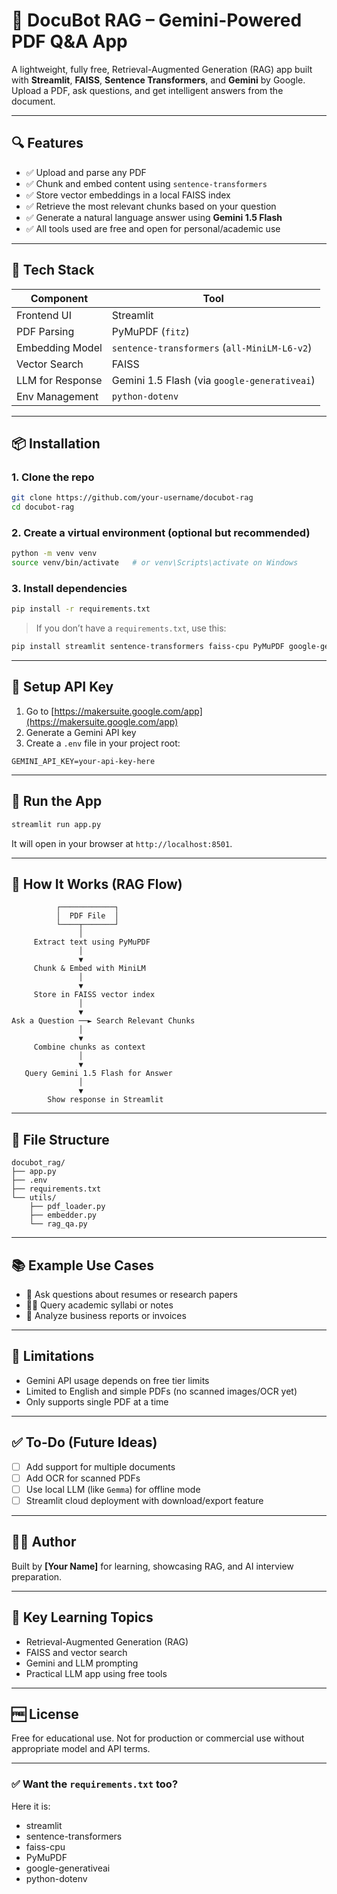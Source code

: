 # 📘 DocuBot RAG – Gemini-Powered PDF Q&A App

A lightweight, fully free, Retrieval-Augmented Generation (RAG) app built with **Streamlit**, **FAISS**, **Sentence Transformers**, and **Gemini** by Google. Upload a PDF, ask questions, and get intelligent answers from the document.

---

## 🔍 Features

- ✅ Upload and parse any PDF
- ✅ Chunk and embed content using `sentence-transformers`
- ✅ Store vector embeddings in a local FAISS index
- ✅ Retrieve the most relevant chunks based on your question
- ✅ Generate a natural language answer using **Gemini 1.5 Flash**
- ✅ All tools used are free and open for personal/academic use

---

## 🧠 Tech Stack

| Component             | Tool                                      |
|----------------------|-------------------------------------------|
| Frontend UI          | Streamlit                                |
| PDF Parsing          | PyMuPDF (`fitz`)                          |
| Embedding Model      | `sentence-transformers` (`all-MiniLM-L6-v2`) |
| Vector Search        | FAISS                                     |
| LLM for Response     | Gemini 1.5 Flash (via `google-generativeai`) |
| Env Management       | `python-dotenv`                           |

---

## 📦 Installation

### 1. Clone the repo

```bash
git clone https://github.com/your-username/docubot-rag
cd docubot-rag
```

### 2. Create a virtual environment (optional but recommended)

```bash
python -m venv venv
source venv/bin/activate   # or venv\Scripts\activate on Windows
```

### 3. Install dependencies

```bash
pip install -r requirements.txt
```

> If you don’t have a `requirements.txt`, use this:

```bash
pip install streamlit sentence-transformers faiss-cpu PyMuPDF google-generativeai python-dotenv
```

---

## 🔐 Setup API Key

1. Go to [https://makersuite.google.com/app](https://makersuite.google.com/app)
2. Generate a Gemini API key
3. Create a `.env` file in your project root:

```env
GEMINI_API_KEY=your-api-key-here
```

---

## 🚀 Run the App

```bash
streamlit run app.py
```

It will open in your browser at `http://localhost:8501`.

---

## 🧪 How It Works (RAG Flow)

```text
          ┌────────────┐
          │  PDF File  │
          └────┬───────┘
               │
     Extract text using PyMuPDF
               │
               ▼
     Chunk & Embed with MiniLM
               │
               ▼
     Store in FAISS vector index
               │
               ▼
Ask a Question ──► Search Relevant Chunks
               │
               ▼
     Combine chunks as context
               │
               ▼
   Query Gemini 1.5 Flash for Answer
               │
               ▼
        Show response in Streamlit
```

---

## 🧰 File Structure

```
docubot_rag/
├── app.py
├── .env
├── requirements.txt
└── utils/
    ├── pdf_loader.py
    ├── embedder.py
    └── rag_qa.py
```

---

## 📚 Example Use Cases

* 📄 Ask questions about resumes or research papers
* 🧑‍🎓 Query academic syllabi or notes
* 🧾 Analyze business reports or invoices

---

## 📌 Limitations

* Gemini API usage depends on free tier limits
* Limited to English and simple PDFs (no scanned images/OCR yet)
* Only supports single PDF at a time

---

## ✅ To-Do (Future Ideas)

* [ ] Add support for multiple documents
* [ ] Add OCR for scanned PDFs
* [ ] Use local LLM (like `Gemma`) for offline mode
* [ ] Streamlit cloud deployment with download/export feature

---

## 🙋‍♂️ Author

Built by **\[Your Name]** for learning, showcasing RAG, and AI interview preparation.

---

## 🧠 Key Learning Topics

* Retrieval-Augmented Generation (RAG)
* FAISS and vector search
* Gemini and LLM prompting
* Practical LLM app using free tools

---

## 🆓 License

Free for educational use. Not for production or commercial use without appropriate model and API terms.



---

### ✅ Want the `requirements.txt` too?

Here it is:

- streamlit
- sentence-transformers
- faiss-cpu
- PyMuPDF
- google-generativeai
- python-dotenv